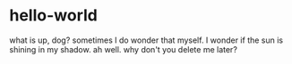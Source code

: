 # hello-world
what is up, dog?
sometimes I do wonder that myself.  I wonder if the sun is shining in my shadow.
ah well.
why don't you delete me later?
